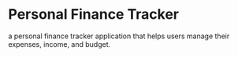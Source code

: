 # Personal Finance Tracker
  a personal finance tracker application that helps users manage their expenses, income, and budget. 
